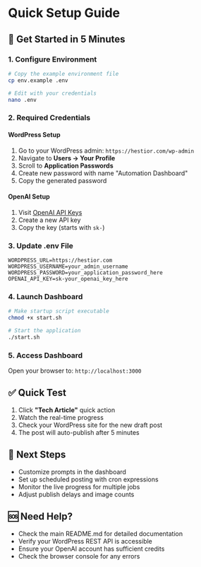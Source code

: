 # Quick Setup Guide

## 🚀 Get Started in 5 Minutes

### 1. Configure Environment
```bash
# Copy the example environment file
cp env.example .env

# Edit with your credentials
nano .env
```

### 2. Required Credentials

#### WordPress Setup
1. Go to your WordPress admin: `https://hestior.com/wp-admin`
2. Navigate to **Users → Your Profile**
3. Scroll to **Application Passwords**
4. Create new password with name "Automation Dashboard"
5. Copy the generated password

#### OpenAI Setup
1. Visit [OpenAI API Keys](https://platform.openai.com/api-keys)
2. Create a new API key
3. Copy the key (starts with `sk-`)

### 3. Update .env File
```env
WORDPRESS_URL=https://hestior.com
WORDPRESS_USERNAME=your_admin_username
WORDPRESS_PASSWORD=your_application_password_here
OPENAI_API_KEY=sk-your_openai_key_here
```

### 4. Launch Dashboard
```bash
# Make startup script executable
chmod +x start.sh

# Start the application
./start.sh
```

### 5. Access Dashboard
Open your browser to: `http://localhost:3000`

## ✅ Quick Test

1. Click **"Tech Article"** quick action
2. Watch the real-time progress
3. Check your WordPress site for the new draft post
4. The post will auto-publish after 5 minutes

## 🎯 Next Steps

- Customize prompts in the dashboard
- Set up scheduled posting with cron expressions
- Monitor the live progress for multiple jobs
- Adjust publish delays and image counts

## 🆘 Need Help?

- Check the main README.md for detailed documentation
- Verify your WordPress REST API is accessible
- Ensure your OpenAI account has sufficient credits
- Check the browser console for any errors 
